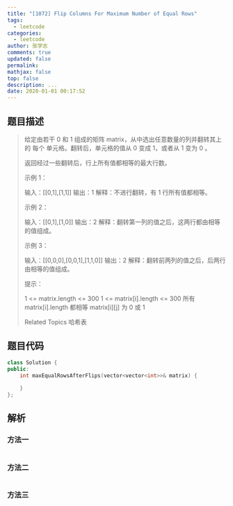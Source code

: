 ```yaml
---
title: "[1072] Flip Columns For Maximum Number of Equal Rows"
tags:
  - leetcode
categories:
  - leetcode
author: 张学志
comments: true
updated: false
permalink:
mathjax: false
top: false
description: ...
date: 2020-01-01 00:17:52
---
```


## 题目描述

> 给定由若干 0 和 1 组成的矩阵 matrix，从中选出任意数量的列并翻转其上的 每个 单元格。翻转后，单元格的值从 0 变成 1，或者从 1 变为 0 。 
> 
> 返回经过一些翻转后，行上所有值都相等的最大行数。 
> 
> 
> 
> 
> 
> 
> 示例 1： 
> 
> 输入：[[0,1],[1,1]]
> 输出：1
> 解释：不进行翻转，有 1 行所有值都相等。
> 
> 
> 示例 2： 
> 
> 输入：[[0,1],[1,0]]
> 输出：2
> 解释：翻转第一列的值之后，这两行都由相等的值组成。
> 
> 
> 示例 3： 
> 
> 输入：[[0,0,0],[0,0,1],[1,1,0]]
> 输出：2
> 解释：翻转前两列的值之后，后两行由相等的值组成。 
> 
> 
> 
> 提示： 
> 
> 
> 1 <= matrix.length <= 300 
> 1 <= matrix[i].length <= 300 
> 所有 matrix[i].length 都相等 
> matrix[i][j] 为 0 或 1 
> 
> Related Topics 哈希表

## 题目代码

```cpp
class Solution {
public:
    int maxEqualRowsAfterFlips(vector<vector<int>>& matrix) {
        
    }
};
```

## 解析

### 方法一

```cpp

```

### 方法二

```cpp

```

### 方法三

```cpp

```

